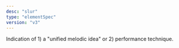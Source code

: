 ```yaml
---
desc: "slur"
type: "elementSpec"
version: "v3"
---
```


Indication of 1) a "unified melodic idea" or 2) performance technique.